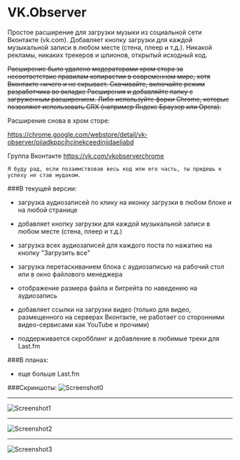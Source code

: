 # VK.Observer
Простое расширение для загрузки музыки из социальной сети Вконтакте (vk.com).
Добавляет кнопку загрузки для каждой музыкальной записи в любом месте (стена, плеер и т.д.).
Никакой рекламы, никаких трекеров и шпионов, открытый исходный код.

~~Расширение было удалено модераторами хром стора за несоответствие правилам копирастии в современном мире, хотя Вконтакте ничего и не скрывает. Скачивайте, включайте режим разработчика во вкладке Расширения и добавляйте папку с загруженным расширением. Либо используйте форки Chrome, которые позволяют использовать CRX (например Яндекс Браузер или Opera).~~

Расширение снова в хром сторе:

https://chrome.google.com/webstore/detail/vk-observer/piiadkppcjhcjnekceedinjidaeliabd

Группа Вконтакте https://vk.com/vkobserverchrome

```
Я буду рад, если позаимствовав весь код или его часть, ты придешь к успеху не став мудаком.
```

###В текущей версии:

* загрузка аудиозаписей по клику на иконку загрузки в любом блоке и на любой странице

* добавляет кнопку загрузки для каждой музыкальной записи в любом месте (стена, плеер и т.д.) 

* загрузка всех аудиозаписей для каждого поста по нажатию на кнопку "Загрузить все"

* загрузка перетаскиванием блока с аудиозаписью на рабочий стол или в окно файлового менеджера 

* отображение размера файла и битрейта по наведению на аудиозапись 

* добавляет ссылки на загрузки видео (только для видео, размещенного на серверах Вконтакте, не работает со сторонними видео-сервисами как YouTube и прочими)
* поддерживается скробблинг и добавление в любимые треки для Last.fm

###В планах:

* еще больше Last.fm 

###Скриншоты:
![Screenshot0](http://lite.glebcha.ru/img/vkobserver-styled-6.png)
* * *
![Screenshot1](http://lite.glebcha.ru/img/vkobserver-styled-7.png)
* * *
![Screenshot2](http://lite.glebcha.ru/img/vkobserver-video.png)
* * *
![Screenshot3](http://lite.glebcha.ru/img/vkobserver-styled-2.png)

